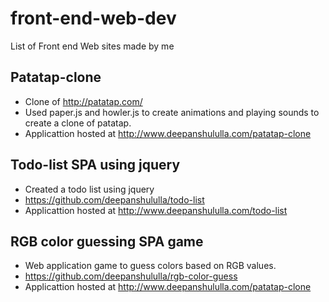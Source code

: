 # front-end-web-dev
List of Front end Web sites made by me

## Patatap-clone

* Clone of http://patatap.com/
* Used paper.js and howler.js to create animations and playing sounds to create a clone of patatap.
* Applicattion hosted at http://www.deepanshululla.com/patatap-clone

## Todo-list SPA using jquery

* Created a todo list using jquery
* https://github.com/deepanshululla/todo-list
* Applicattion hosted at http://www.deepanshululla.com/todo-list

## RGB color guessing SPA game

* Web application game to guess colors based on RGB values.
* https://github.com/deepanshululla/rgb-color-guess
* Applicattion hosted at http://www.deepanshululla.com/patatap-clone

